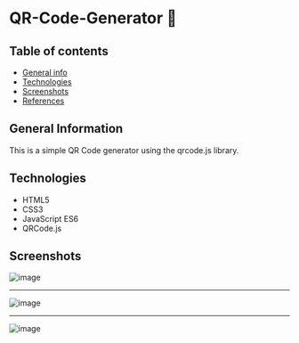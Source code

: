 # QR-Code-Generator 🔲

## Table of contents
* [General info](#general-info)
* [Technologies](#technologies)
* [Screenshots](#screenshots)
* [References](#references)


## General Information
This is a simple QR Code generator using the qrcode.js library. 

## Technologies

- HTML5
- CSS3
- JavaScript ES6
- QRCode.js

## Screenshots 

![image](https://user-images.githubusercontent.com/55777067/133227652-67193e3a-b26c-427b-ab19-8a0e70dbe10a.png)

<hr>

![image](https://user-images.githubusercontent.com/55777067/133227749-47c6481b-113c-448e-b9e7-9483b7d4898a.png)

<hr>

![image](https://user-images.githubusercontent.com/55777067/133227537-90aa33ac-6935-44ac-bd97-5da9895f5cde.png)




